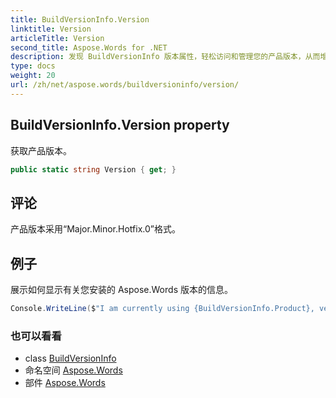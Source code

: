 ```yaml
---
title: BuildVersionInfo.Version
linktitle: Version
articleTitle: Version
second_title: Aspose.Words for .NET
description: 发现 BuildVersionInfo 版本属性，轻松访问和管理您的产品版本，从而增强软件性能和可靠性。
type: docs
weight: 20
url: /zh/net/aspose.words/buildversioninfo/version/
---
```

## BuildVersionInfo.Version property

获取产品版本。

```csharp
public static string Version { get; }
```

## 评论

产品版本采用“Major.Minor.Hotfix.0”格式。

## 例子

展示如何显示有关您安装的 Aspose.Words 版本的信息。

```csharp
Console.WriteLine($"I am currently using {BuildVersionInfo.Product}, version number {BuildVersionInfo.Version}!");
```

### 也可以看看

* class [BuildVersionInfo](../)
* 命名空间 [Aspose.Words](../../../aspose.words/)
* 部件 [Aspose.Words](../../../)
